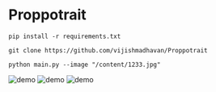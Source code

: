 # Proppotrait

```shell
pip install -r requirements.txt
```

```shell
git clone https://github.com/vijishmadhavan/Proppotrait
```

```shell
python main.py --image "/content/1233.jpg"
```

![demo](https://github.com/vijishmadhavan/Proppotrait/blob/master/images/Screenshot%202022-09-05%20190820.jpg)
![demo](https://github.com/vijishmadhavan/Proppotrait/blob/master/images/Screenshot%202022-09-05%20191553.jpg)
![demo](https://github.com/vijishmadhavan/Proppotrait/blob/master/images/Screenshot%202022-09-05%20191619.jpg)
